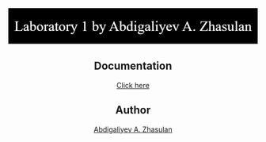 <div align = center>
  <img src = images/banner.png />
  
## Documentation
[Click here](documents/ "Documentation")

## Author
[Abdigaliyev A. Zhasulan](https://github.com/zhsln "GitHub profile")

